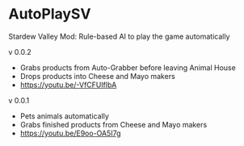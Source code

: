 # AutoPlaySV
Stardew Valley Mod: Rule-based AI to play the game automatically


v 0.0.2
- Grabs products from Auto-Grabber before leaving Animal House
- Drops products into Cheese and Mayo makers
- https://youtu.be/-VfCFUlfIbA


v 0.0.1
- Pets animals automatically
- Grabs finished products from Cheese and Mayo makers
- https://youtu.be/E9oo-OA5I7g
